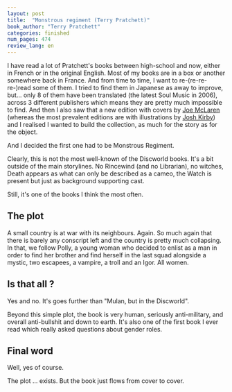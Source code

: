 ```yaml
---
layout: post
title:  "Monstrous regiment (Terry Pratchett)"
book_author: "Terry Pratchett"
categories: finished
num_pages: 474
review_lang: en
---
```


I have read a lot of Pratchett's books between high-school and now, either in French or in the original English. Most of my books are in a box or another somewhere back in France. And from time to time, I want to re-(re-re-re-)read some of them. I tried to find them in Japanese as away to improve, but... only 8 of them have been translated (the latest Soul Music in 2006), across 3 different publishers which means they are pretty much impossible to find. And then I also saw that a new edition with covers by [Joe McLaren](https://www.joemclaren.com) (whereas the most prevalent editions are with illustrations by [Josh Kirby](https://www.joshkirbyart.com)) and I realised I wanted to build the collection, as much for the story as for the object. 

And I decided the first one had to be Monstrous Regiment.

Clearly, this is not the most well-known of the Discworld books. It's a bit outside of the main storylines. No Rincewind (and no Librarian), no witches, Death appears as what can only be described as a cameo, the Watch is present but just as background supporting cast.

Still, it's one of the books I think the most often.

## The plot

A small country is at war with its neighbours. Again. So much again that there is barely any conscript left and the country is pretty much collapsing. In that, we follow Polly, a young woman who decided to enlist as a man in order to find her brother and find herself in the last squad alongside a mystic, two escapees, a vampire, a troll and an Igor. All women.

## Is that all ?

Yes and no. It's goes further than "Mulan, but in the Discworld".

Beyond this simple plot, the book is very human, seriously anti-military, and overall anti-bullshit and down to earth. It's also one of the first book I ever read which really asked questions about gender roles.

## Final word

Well, yes of course.

The plot ... exists. But the book just flows from cover to cover.